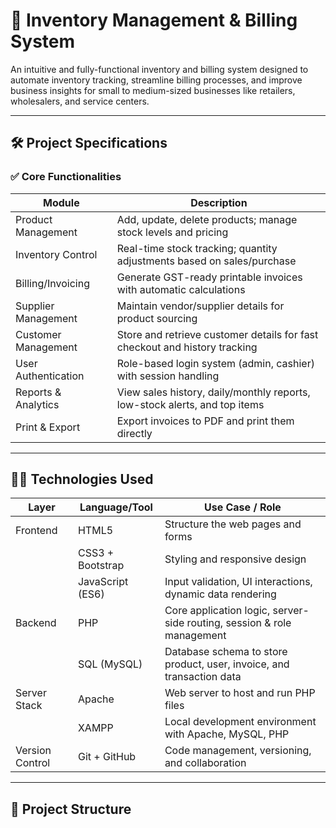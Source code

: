 # 🧾 Inventory Management & Billing System

An intuitive and fully-functional inventory and billing system designed to automate inventory tracking, streamline billing processes, and improve business insights for small to medium-sized businesses like retailers, wholesalers, and service centers.

---

## 🛠️ Project Specifications

### ✅ Core Functionalities

| Module               | Description                                                                 |
|----------------------|-----------------------------------------------------------------------------|
| Product Management   | Add, update, delete products; manage stock levels and pricing               |
| Inventory Control    | Real-time stock tracking; quantity adjustments based on sales/purchase      |
| Billing/Invoicing    | Generate GST-ready printable invoices with automatic calculations           |
| Supplier Management  | Maintain vendor/supplier details for product sourcing                       |
| Customer Management  | Store and retrieve customer details for fast checkout and history tracking  |
| User Authentication  | Role-based login system (admin, cashier) with session handling              |
| Reports & Analytics  | View sales history, daily/monthly reports, low-stock alerts, and top items  |
| Print & Export       | Export invoices to PDF and print them directly                              |

---

## 🧑‍💻 Technologies Used

| Layer          | Language/Tool        | Use Case / Role                                                                 |
|----------------|----------------------|----------------------------------------------------------------------------------|
| Frontend       | HTML5                | Structure the web pages and forms                                               |
|                | CSS3 + Bootstrap     | Styling and responsive design                                                   |
|                | JavaScript (ES6)     | Input validation, UI interactions, dynamic data rendering                       |
| Backend        | PHP                  | Core application logic, server-side routing, session & role management          |
|                | SQL (MySQL)          | Database schema to store product, user, invoice, and transaction data           |
| Server Stack   | Apache               | Web server to host and run PHP files                                            |
|                | XAMPP                | Local development environment with Apache, MySQL, PHP                           |
| Version Control| Git + GitHub         | Code management, versioning, and collaboration                                  |

---

## 📂 Project Structure

